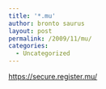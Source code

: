 ```yaml
---
title: '*.mu'
author: bronto saurus
layout: post
permalink: /2009/11/mu/
categories:
  - Uncategorized
---
```

<a href="https://secure.register.mu/" target="_blank" >https://secure.register.mu/</a>